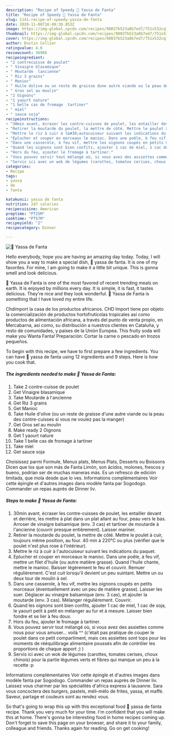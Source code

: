 ```yaml
---
description: "Recipe of Speedy 🌺 Yassa de Fanta"
title: "Recipe of Speedy 🌺 Yassa de Fanta"
slug: 1141-recipe-of-speedy-yassa-de-fanta
date: 2020-11-06T16:49:39.853Z
image: https://img-global.cpcdn.com/recipes/98037b523a8b7ed7/751x532cq70/🌺-yassa-de-fanta-photo-principale-de-la-recette.jpg
thumbnail: https://img-global.cpcdn.com/recipes/98037b523a8b7ed7/751x532cq70/🌺-yassa-de-fanta-photo-principale-de-la-recette.jpg
cover: https://img-global.cpcdn.com/recipes/98037b523a8b7ed7/751x532cq70/🌺-yassa-de-fanta-photo-principale-de-la-recette.jpg
author: Dustin Collier
ratingvalue: 4.6
reviewcount: 36966
recipeingredient:
- "2 contrecuisse de poulet"
- " Vinaigre blasamique"
- " Moutarde  lancienne"
- " Riz 3 grains"
- " Manioc"
- " Huile dolive ou un reste de graisse dune autre viande ou la peau des contrecuisses si vous ne voulez pas la manger"
- " Gros sel au moulin"
- "2 Oignons"
- "1 yaourt nature"
- "1 belle cas de fromage  tartiner"
- " miel"
- " sauce soja"
recipeinstructions:
- "30min avant, écraser les contre-cuisses de poulet, les entailler devant et derrière, les mettre à plat dans un plat allant au four, peau vers le bas. Arroser de vinaigre balsamique (env. 3 cas) et tartiner de moutarde à l&#39;ancienne (couvrir presque entièrement). Laisser mariner."
- "Retirer la moutarde du poulet, la mettre de côté. Mettre le poulet à cuir, toujours même position, au four. 40 min à 220°C ou plus (vérifier que le poulet n&#39;est plus rose à l&#39;intérieur)."
- "Mettre le riz à cuir à l&#39;autocuiseur suivant les indications du paquet."
- "Eplucher et couper en morceaux le manioc. Dans une poêle, à feu vif, mettre un filet d&#39;huile (ou autre matière grasse). Quand l&#39;huile chante, mettre le manioc. Baisser légèrement le feu et couvrir. Remuer régulièrement. C&#39;est cuit lorsqu&#39;il devient un peu suintant. Mettre un ou deux tour de moulin à sel."
- "Dans une casserole, à feu vif, mettre les oignons coupés en petits morceaux (éventuellement avec un peu de matière grasse). Laisser les suer. Déglacer au vinaigre balsamique (env. 3 cas), et ajouter la moutarde (env. 3 cas). Mélanger régulièrement. Couvrir."
- "Quand les oignons sont bien confits, ajouter 1 cac de miel, 1 cac de soja, le yaourt petit à petit en mélanger au fur et à mesure. Laisser bien fondre et se lier à feu doux."
- "Hors du feu, ajouter le fromage à tartiner."
- "Vous pouvez servir tout mélangé où, si vous avez des assiettes comme nous pour vous amuser... voilà ^^ (c&#39;était pas pratique de couper le poulet dans ce petit compartiment, mais ces assiettes sont tops pour les moments de rééquilibrage alimentaire poussés afin de contrôler les proportions de chaque apport ;) )"
- "Servis ici avec un wok de légumes (carottes, tomates cerises, choux chinois) pour la partie légumes verts et fibres qui manque un peu à la recette :p"
categories:
- Recipe
tags:
- yassa
- de
- fanta

katakunci: yassa de fanta 
nutrition: 247 calories
recipecuisine: American
preptime: "PT25M"
cooktime: "PT57M"
recipeyield: "2"
recipecategory: Dinner

---
```



![🌺 Yassa de Fanta](https://img-global.cpcdn.com/recipes/98037b523a8b7ed7/751x532cq70/🌺-yassa-de-fanta-photo-principale-de-la-recette.jpg)

Hello everybody, hope you are having an amazing day today. Today, I will show you a way to make a special dish, 🌺 yassa de fanta. It is one of my favorites. For mine, I am going to make it a little bit unique. This is gonna smell and look delicious.

🌺 Yassa de Fanta is one of the most favored of recent trending meals on earth. It is enjoyed by millions every day. It is simple, it is fast, it tastes delicious. They're nice and they look wonderful. 🌺 Yassa de Fanta is something that I have loved my entire life.

Chdimport la casa de los productos africanos. CHD Import tiene por objeto la comercialización de productos hortofrutícolas tropicales así como productos de alimentación africana, a través del punto de venta propio, en Mercabarna, así como, su distribución a nuestros clientes en Cataluña, y resto de comunidades, y países de la Unión Europea. This fruity soda will make you Wanta Fanta! Preparación: Cortar la carne o pescado en trozos pequeños.


To begin with this recipe, we have to first prepare a few ingredients. You can have 🌺 yassa de fanta using 12 ingredients and 9 steps. Here is how you cook that.

<!--inarticleads1-->

##### The ingredients needed to make 🌺 Yassa de Fanta:

1. Take 2 contre-cuisse de poulet
1. Get  Vinaigre blasamique
1. Take  Moutarde à l&#39;ancienne
1. Get  Riz 3 grains
1. Get  Manioc
1. Take  Huile d&#39;olive (ou un reste de graisse d&#39;une autre viande ou la peau des contre-cuisses si vous ne voulez pas la manger)
1. Get  Gros sel au moulin
1. Make ready 2 Oignons
1. Get 1 yaourt nature
1. Take 1 belle cas de fromage à tartiner
1. Take  miel
1. Get  sauce soja


Choisissez parmi Formule, Menus plats, Menus Plats, Desserts ou Boissons Dicen que los que son más de Fanta Limón, son ácidos, molones, frescos y bueno, podrían ser de muchas maneras más. Es un refresco de edición limitada, que mola desde que lo ves. Informations complémentaires Voir cette épingle et d&#39;autres images dans modèle fanta par Sogodogo. Commander un repas auprès de Dinner liv. 

<!--inarticleads2-->

##### Steps to make 🌺 Yassa de Fanta:

1. 30min avant, écraser les contre-cuisses de poulet, les entailler devant et derrière, les mettre à plat dans un plat allant au four, peau vers le bas. Arroser de vinaigre balsamique (env. 3 cas) et tartiner de moutarde à l&#39;ancienne (couvrir presque entièrement). Laisser mariner.
1. Retirer la moutarde du poulet, la mettre de côté. Mettre le poulet à cuir, toujours même position, au four. 40 min à 220°C ou plus (vérifier que le poulet n&#39;est plus rose à l&#39;intérieur).
1. Mettre le riz à cuir à l&#39;autocuiseur suivant les indications du paquet.
1. Eplucher et couper en morceaux le manioc. Dans une poêle, à feu vif, mettre un filet d&#39;huile (ou autre matière grasse). Quand l&#39;huile chante, mettre le manioc. Baisser légèrement le feu et couvrir. Remuer régulièrement. C&#39;est cuit lorsqu&#39;il devient un peu suintant. Mettre un ou deux tour de moulin à sel.
1. Dans une casserole, à feu vif, mettre les oignons coupés en petits morceaux (éventuellement avec un peu de matière grasse). Laisser les suer. Déglacer au vinaigre balsamique (env. 3 cas), et ajouter la moutarde (env. 3 cas). Mélanger régulièrement. Couvrir.
1. Quand les oignons sont bien confits, ajouter 1 cac de miel, 1 cac de soja, le yaourt petit à petit en mélanger au fur et à mesure. Laisser bien fondre et se lier à feu doux.
1. Hors du feu, ajouter le fromage à tartiner.
1. Vous pouvez servir tout mélangé où, si vous avez des assiettes comme nous pour vous amuser... voilà ^^ (c&#39;était pas pratique de couper le poulet dans ce petit compartiment, mais ces assiettes sont tops pour les moments de rééquilibrage alimentaire poussés afin de contrôler les proportions de chaque apport ;) )
1. Servis ici avec un wok de légumes (carottes, tomates cerises, choux chinois) pour la partie légumes verts et fibres qui manque un peu à la recette :p


Informations complémentaires Voir cette épingle et d&#39;autres images dans modèle fanta par Sogodogo. Commander un repas auprès de Dinner liv. Laissez vous charmer par les spécialités d&#39;africa express à lausanne. Sara vous concoctera des burgers, pastels, méli-mélo de frites, yassa, et maffé. Saveur, partage et couleurs sont au rendez vous. 

So that's going to wrap this up with this exceptional food 🌺 yassa de fanta recipe. Thank you very much for your time. I'm confident that you will make this at home. There's gonna be interesting food in home recipes coming up. Don't forget to save this page on your browser, and share it to your family, colleague and friends. Thanks again for reading. Go on get cooking!
